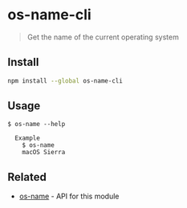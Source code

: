 # os-name-cli

> Get the name of the current operating system

## Install

```sh
npm install --global os-name-cli
```

## Usage

```
$ os-name --help

  Example
    $ os-name
    macOS Sierra
```

## Related

- [os-name](https://github.com/sindresorhus/os-name) - API for this module
